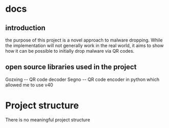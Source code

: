# docs

## introduction
the purpose of this project is a novel approach to malware dropping. While the implementation will not generally work in the real world, it aims to show how it can be possible to initially drop malware via QR codes. 

## open source libraries used in the  project
Gozxing -- QR code decoder
Segno -- QR code encoder in python which allowed me to use v40 

# Project structure
There is no meaningful project structure